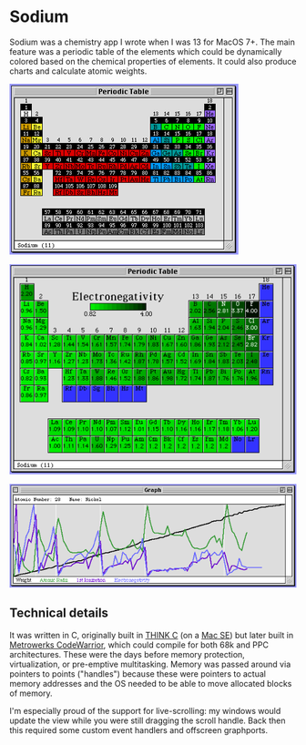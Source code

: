 # Sodium

Sodium was a chemistry app I wrote when I was 13 for MacOS 7+. The main feature was a periodic table of the elements which could be dynamically colored based on the chemical properties of elements. It could also produce charts and calculate atomic weights.

![Periodic table](images/Table.gif)

![Periodic table with gradient](images/Gradient.gif)

![Graph of chemical properties](images/Graph.gif)

## Technical details

It was written in C, originally built in [THINK C](https://en.wikipedia.org/wiki/THINK_C) (on a [Mac SE](https://en.wikipedia.org/wiki/Macintosh_SE)) but later built in [Metrowerks CodeWarrior](https://en.wikipedia.org/wiki/CodeWarrior), which could compile for both 68k and PPC architectures. These were the days before memory protection, virtualization, or pre-emptive multitasking. Memory was passed around via pointers to points ("handles") because these were pointers to actual memory addresses and the OS needed to be able to move allocated blocks of memory.

I'm especially proud of the support for live-scrolling: my windows would update the view while you were still dragging the scroll handle. Back then this required some custom event handlers and offscreen graphports.
